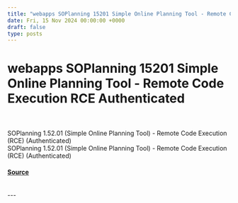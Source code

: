 ```yaml
---
title: "webapps SOPlanning 15201 Simple Online Planning Tool - Remote Code Execution RCE Authenticated"
date: Fri, 15 Nov 2024 00:00:00 +0000
draft: false
type: posts
---
```

# webapps SOPlanning 15201 Simple Online Planning Tool - Remote Code Execution RCE Authenticated

<br/>

<br/>
SOPlanning 1.52.01 (Simple Online Planning Tool) - Remote Code Execution (RCE) (Authenticated)
<br/>
SOPlanning 1.52.01 (Simple Online Planning Tool) - Remote Code Execution (RCE) (Authenticated)

#### [Source](https://www.exploit-db.com/exploits/52082)

<br/>
---
